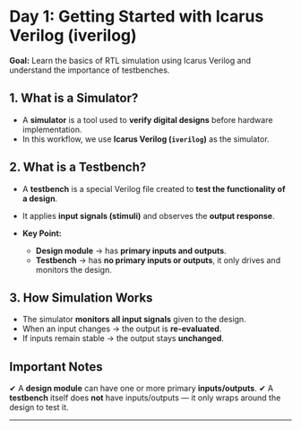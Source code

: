 # **Day 1: Getting Started with Icarus Verilog (iverilog)**

**Goal:** Learn the basics of RTL simulation using Icarus Verilog and understand the importance of testbenches.

## **1. What is a Simulator?**

* A **simulator** is a tool used to **verify digital designs** before hardware implementation.
* In this workflow, we use **Icarus Verilog (`iverilog`)** as the simulator.

## **2. What is a Testbench?**

* A **testbench** is a special Verilog file created to **test the functionality of a design**.
* It applies **input signals (stimuli)** and observes the **output response**.
* **Key Point:**

  * **Design module** → has **primary inputs and outputs**.
  * **Testbench** → has **no primary inputs or outputs**, it only drives and monitors the design.

## **3. How Simulation Works**

* The simulator **monitors all input signals** given to the design.
* When an input changes → the output is **re-evaluated**.
* If inputs remain stable → the output stays **unchanged**.

## **Important Notes**
✔ A **design module** can have one or more primary **inputs/outputs**.
✔ A **testbench** itself does **not** have inputs/outputs — it only wraps around the design to test it.

---
